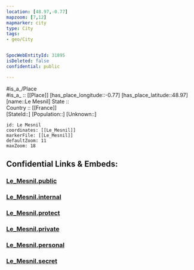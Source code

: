```yaml
---
location: [48.97,-0.77] 
mapzoom: [7,12] 
mapmarker: city 
type: City
tags:
- geo/City


SpocWebEntityId: 31895
isDeleted: false
confidential: public

---
```

#is_a_/Place  
#is_a_ :: [[Place]] 
[has_place_longitude::-0.77] 
[has_place_latitude::48.97] 
[name::Le Mesnil] 
State ::  
Country :: [[France]]  
[StateId::] 
[Population::] 
[Unknown::] 


```leaflet
id: Le Mesnil
coordinates: [[Le_Mesnil]] 
markerFile: [[Le_Mesnil]] 
defaultZoom: 11 
maxZoom: 18
```


## Confidential Links & Embeds: 

### [Le_Mesnil.public](/_public/\Earth\Continent\Europe\Europe~West\France\regions~France\Normandie\departments~Normandie\Calvados\communes~Calvados\Vire\cities~VireLe_Mesnil.public.md) 

### [Le_Mesnil.internal](/_internal/\Earth\Continent\Europe\Europe~West\France\regions~France\Normandie\departments~Normandie\Calvados\communes~Calvados\Vire\cities~VireLe_Mesnil.internal.md) 

### [Le_Mesnil.protect](/_protect/\Earth\Continent\Europe\Europe~West\France\regions~France\Normandie\departments~Normandie\Calvados\communes~Calvados\Vire\cities~VireLe_Mesnil.protect.md) 

### [Le_Mesnil.private](/_private/\Earth\Continent\Europe\Europe~West\France\regions~France\Normandie\departments~Normandie\Calvados\communes~Calvados\Vire\cities~VireLe_Mesnil.private.md) 

### [Le_Mesnil.personal](/_personal/\Earth\Continent\Europe\Europe~West\France\regions~France\Normandie\departments~Normandie\Calvados\communes~Calvados\Vire\cities~VireLe_Mesnil.personal.md) 

### [Le_Mesnil.secret](/_secret/\Earth\Continent\Europe\Europe~West\France\regions~France\Normandie\departments~Normandie\Calvados\communes~Calvados\Vire\cities~VireLe_Mesnil.secret.md)

